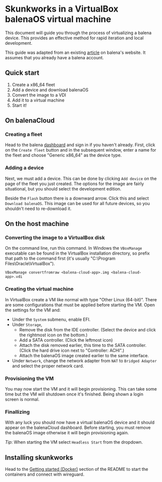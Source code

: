 # Skunkworks in a VirtualBox balenaOS virtual machine
This document will guide you through the process of virtualizing a
balena device. This provides an effective method for rapid iteration
and local development.

This guide was adapted from an existing
[article](https://www.balena.io/blog/no-hardware-use-virtualbox/) on
balena's website. It assumes that you already have a balena account.

## Quick start
1. Create a x86_64 fleet
2. Add a device and download balenaOS
3. Convert the image to a VDI
4. Add it to a virtual machine
5. Start it!

## On balenaCloud
### Creating a fleet
Head to the balena [dashboard](https://dashboard.balena-cloud.com) and
sign in if you haven't already. First, click on the `Create fleet`
button and in the subsequent window, enter a name for the fleet and
choose "Generic x86_64" as the device type.

### Adding a device
Next, we must add a device. This can be done by clicking `Add device`
on the page of the fleet you just created. The options for the image
are fairly situational, but you should select the development edition.

Beside the `Flash` button there is a downward arrow. Click this and
select `Download balenaOS`. This image can be used for all future
devices, so you shouldn't need to re-download it.

## On the host machine
### Converting the image to a VirtualBox disk
On the command line, run this command. In Windows the `VBoxManage`
executable can be found in the VirtualBox installation directory, so
prefix that path to the command first (it's usually "C:\Program
Files\Oracle\VirtualBox").

```
VBoxManage convertfromraw <balena-cloud-app>.img <balena-cloud-app>.vdi
```

### Creating the virtual machine
In VirtualBox create a VM like normal with type "Other Linux
(64-bit)". There are some configurations that must be applied before
starting the VM. Open the settings for the VM and:

- Under the `System` submenu, enable EFI.
- Under `Storage`,
  - Remove the disk from the IDE controller. (Select the device and
    click the rightmost icon on the bottom.)
  - Add a SATA controller. (Click the leftmost icon)
  - Attach the disk removed earlier, this time to the SATA
    controller. (Click the hard drive icon next to "Controller:
    ACHI".)
  - Attach the balenaOS image created earlier to the same interface.
- Under `Network`, change the network adapter from `NAT` to `Bridged
  Adapter` and select the proper network card.

### Provisioning the VM
You may now start the VM and it will begin provisioning. This can
take some time but the VM will shutdown once it's finished. Being
shown a login screen is normal.

### Finallizing
With any luck you should now have a virtual balenaOS device and it
should appear on the balenaCloud dashboard. Before starting, you must
remove the balenaOS image otherwise it will begin provisioning again.

*Tip*: When starting the VM select `Headless Start` from the dropdown.

## Installing skunkworks
Head to the
[Getting started (Docker)](../README.md#getting-started-docker)
section of the README to start the containers and connect with wireguard.
